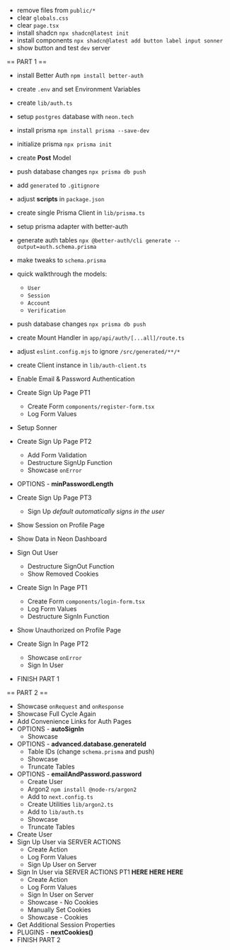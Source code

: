 - remove files from `public/*`
- clear `globals.css`
- clear `page.tsx`
- install shadcn `npx shadcn@latest init`
- install components `npx shadcn@latest add button label input sonner`
- show button and test `dev` server

== PART 1 ==

- install Better Auth `npm install better-auth`
- create `.env` and set Environment Variables
- create `lib/auth.ts`
- setup `postgres` database with `neon.tech`
- install prisma `npm install prisma --save-dev`
- initialize prisma `npx prisma init`
- create **Post** Model
- push database changes `npx prisma db push`
- add `generated` to `.gitignore`
- adjust **scripts** in `package.json`

- create single Prisma Client in `lib/prisma.ts`
- setup prisma adapter with better-auth
- generate auth tables `npx @better-auth/cli generate --output=auth.schema.prisma`
- make tweaks to `schema.prisma`
- quick walkthrough the models:
  - `User`
  - `Session`
  - `Account`
  - `Verification`
- push database changes `npx prisma db push`
- create Mount Handler in `app/api/auth/[...all]/route.ts`
- adjust `eslint.config.mjs` to ignore `/src/generated/**/*`
- create Client instance in `lib/auth-client.ts`

- Enable Email & Password Authentication
- Create Sign Up Page PT1
  - Create Form `components/register-form.tsx`
  - Log Form Values
- Setup Sonner
- Create Sign Up Page PT2
  - Add Form Validation
  - Destructure SignUp Function
  - Showcase `onError`
- OPTIONS - **minPasswordLength**
- Create Sign Up Page PT3
  - Sign Up _default automatically signs in the user_
- Show Session on Profile Page
- Show Data in Neon Dashboard
- Sign Out User
  - Destructure SignOut Function
  - Show Removed Cookies
- Create Sign In Page PT1
  - Create Form `components/login-form.tsx`
  - Log Form Values
  - Destructure SignIn Function
- Show Unauthorized on Profile Page
- Create Sign In Page PT2
  - Showcase `onError`
  - Sign In User
- FINISH PART 1

== PART 2 ==

- Showcase `onRequest` and `onResponse`
- Showcase Full Cycle Again
- Add Convenience Links for Auth Pages
- OPTIONS - **autoSignIn**
  - Showcase
- OPTIONS - **advanced.database.generateId**
  - Table IDs (change `schema.prisma` and push)
  - Showcase
  - Truncate Tables
- OPTIONS - **emailAndPassword.password**
  - Create User
  - Argon2 `npm install @node-rs/argon2`
  - Add to `next.config.ts`
  - Create Utilities `lib/argon2.ts`
  - Add to `lib/auth.ts`
  - Showcase
  - Truncate Tables
- Create User
- Sign Up User via SERVER ACTIONS
  - Create Action
  - Log Form Values
  - Sign Up User on Server
- Sign In User via SERVER ACTIONS PT1 **HERE HERE HERE**
  - Create Action
  - Log Form Values
  - Sign In User on Server
  - Showcase - No Cookies
  - Manually Set Cookies
  - Showcase - Cookies
- Get Additional Session Properties
- PLUGINS - **nextCookies()**
- FINISH PART 2
